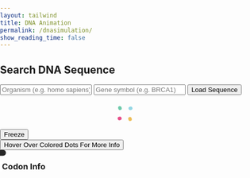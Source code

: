 ```yaml
---
layout: tailwind
title: DNA Animation
permalink: /dnasimulation/
show_reading_time: false
---
```


<head>
  <meta charset="UTF-8">
  <title>DNA Simulation</title>
  <meta name="viewport" content="width=device-width, initial-scale=1.0">
  <script src="https://cdn.tailwindcss.com"></script>
  <style>
    body, html {
      margin: 0;
      padding: 0;
      overflow: hidden;
    }
    .tooltip-box {
      position: absolute;
      color: white;
      padding: 6px 12px;
      border-radius: 6px;
      font-size: 0.8rem;
      pointer-events: none;
      z-index: 50;
      white-space: nowrap;
      transform: translate(-50%, -120%);
      box-shadow: 0 0 10px rgba(255,255,255,0.5);
      background-color: rgba(0, 0, 0, 0.85);
      transition: all 0.2s ease;
    }
    .codon-info {
      max-width: 320px;
      border-left: 4px solid white;
      transition: border-color 0.3s ease, box-shadow 0.3s ease;
    }
    .hover-line {
      position: absolute;
      height: 2px;
      width: 0;
      transition: width 0.4s ease;
      pointer-events: none;
      z-index: 40;
    }
    .loader {
  position: relative;
  width: 2.5em;
  height: 2.5em;
  transform: rotate(165deg);
  margin: 0 auto;
  margin-top: 20px;
}
.loader:before, .loader:after {
  content: "";
  position: absolute;
  top: 50%;
  left: 50%;
  display: block;
  width: 0.5em;
  height: 0.5em;
  border-radius: 0.25em;
  transform: translate(-50%, -50%);
}
.loader:before {
  animation: before8 2s infinite;
}
.loader:after {
  animation: after6 2s infinite;
}
@keyframes before8 {
  0% {
    width: 0.5em;
    box-shadow: 1em -0.5em rgba(225, 20, 98, 0.75), -1em 0.5em rgba(111, 202, 220, 0.75);
  }
  35% {
    width: 2.5em;
    box-shadow: 0 -0.5em rgba(225, 20, 98, 0.75), 0 0.5em rgba(111, 202, 220, 0.75);
  }
  70% {
    width: 0.5em;
    box-shadow: -1em -0.5em rgba(225, 20, 98, 0.75), 1em 0.5em rgba(111, 202, 220, 0.75);
  }
  100% {
    box-shadow: 1em -0.5em rgba(225, 20, 98, 0.75), -1em 0.5em rgba(111, 202, 220, 0.75);
  }
}
@keyframes after6 {
  0% {
    height: 0.5em;
    box-shadow: 0.5em 1em rgba(61, 184, 143, 0.75), -0.5em -1em rgba(233, 169, 32, 0.75);
  }
  35% {
    height: 2.5em;
    box-shadow: 0.5em 0 rgba(61, 184, 143, 0.75), -0.5em 0 rgba(233, 169, 32, 0.75);
  }
  70% {
    height: 0.5em;
    box-shadow: 0.5em -1em rgba(61, 184, 143, 0.75), -0.5em 1em rgba(233, 169, 32, 0.75);
  }
  100% {
    box-shadow: 0.5em 1em rgba(61, 184, 143, 0.75), -0.5em -1em rgba(233, 169, 32, 0.75);
  }
}

  </style>
</head>

<body class="bg-black text-white">

<!-- Form -->
<div class="absolute top-15 left-5 z-10 bg-gray-900 bg-opacity-80 p-4 rounded-xl shadow-lg">
  <h2 class="text-lg font-bold mb-2">Search DNA Sequence</h2>
  <input id="organismInput" type="text" placeholder="Organism (e.g. homo sapiens)"
         class="mb-2 p-2 rounded w-full text-black" />
  <input id="geneInput" type="text" placeholder="Gene symbol (e.g. BRCA1)"
         class="mb-2 p-2 rounded w-full text-black" />
  <button onclick="fetchSequence()"
          class="w-full bg-indigo-600 hover:bg-indigo-700 text-white p-2 rounded">Load Sequence</button>
          <div id="loader" class="loader hidden"></div>

  <p id="errorMessage" class="text-red-400 mt-2"></p>
</div>

<!-- Freeze Button -->
<div class="absolute bottom-10 left-10 z-10">
  <button id="freezeButton" onclick="toggleFreeze()"
          class="p-3 bg-gray-700 hover:bg-gray-800 text-white rounded-lg shadow-md transition duration-300">Freeze</button>
</div>

<button class="bg-red-950 text-red-400 border border-red-400 border-b-4 font-medium overflow-hidden relative px-4 py-2 rounded-md hover:brightness-150 hover:border-t-4 hover:border-b active:opacity-75 outline-none duration-300 group">
  <span class="bg-red-400 shadow-red-400 absolute -top-[150%] left-0 inline-flex w-80 h-[5px] rounded-md opacity-50 group-hover:top-[150%] duration-500 shadow-[0_0_10px_10px_rgba(0,0,0,0.3)]"></span>
  Hover Over Colored Dots For More Info
</button>

<!-- Canvas -->
<canvas id="dnaCanvas" class="absolute top-0 left-0 w-full h-full"></canvas>

<!-- Tooltip Overlay -->
<div id="tooltipContainer" class="absolute top-0 left-0 w-full h-full pointer-events-none z-20"></div>
<div id="customTooltip" class="tooltip-box hidden"></div>

<!-- Side Info Box -->
<div id="codonInfoBox" class="absolute top-[150px] right-5 bg-gray-900 bg-opacity-90 text-white p-5 rounded-xl shadow-xl z-30 codon-info hidden">
  <h3 class="text-lg font-bold mb-2" id="codonTitle">Codon Info</h3>
  <p id="codonDescription" class="text-sm leading-relaxed"></p>
</div>

<script>
  const canvas = document.getElementById('dnaCanvas');
  const ctx = canvas.getContext('2d');
  const WIDTH = window.innerWidth;
  const HEIGHT = window.innerHeight;
  canvas.width = WIDTH;
  canvas.height = HEIGHT;

  let isFrozen = false;
  let angleOffset = 0;
  const baseSpacing = 40;
  const amplitude = 100;
  const speed = 0.02;
  const complements = { 'A': 'T', 'T': 'A', 'C': 'G', 'G': 'C' };
  const baseColors = {
    'A': '#99ff99',
    'T': '#66b2ff',
    'C': '#ffff99',
    'G': '#ff6666'
  };

  const baseDescriptions = {
    'A': 'Adenine (Green)',
    'T': 'Thymine (Blue)',
    'C': 'Cytosine (Yellow)',
    'G': 'Guanine (Red)'
  };

  const fullDescriptions = {
    'A': 'Adenine is a purine, meaning it has a double-ring structure made of a six-membered and a five-membered ring fused together. It pairs specifically with thymine in DNA through two hydrogen bonds, a pairing that helps stabilize the double helix structure. In addition to its role in DNA, adenine is a key component of important biomolecules like ATP (adenosine triphosphate), NAD, and FAD, all of which are involved in energy transfer and enzymatic processes.',
    'T': 'Thymine, a pyrimidine base with a single six-membered ring, pairs with adenine via two hydrogen bonds. Unique to DNA, thymine contains a methyl group that contributes to the chemical stability of DNA compared to RNA. In RNA, thymine is replaced by uracil, which lacks this methyl group.',
    'C': 'Cytosine is another pyrimidine, with an amino group at carbon 4 and a carbonyl group at carbon 2. It pairs with guanine through three hydrogen bonds, contributing to DNA’s structural strength. Cytosine is also notable for its role in epigenetic regulation, as it can be chemically modified through methylation to form 5-methylcytosine, which affects gene expression without altering the DNA sequence.',
    'G': 'Guanine is the second purine base, structurally similar to adenine but with a carbonyl group at position 6 and an amino group at position 2. It pairs with cytosine using three hydrogen bonds, forming a more thermally stable bond than adenine-thymine pairs. Guanine is also found in molecules like GTP (guanosine triphosphate), which play essential roles in signal transduction and protein synthesis.'
  };

  let currentSequence = 'ATCG'.repeat(50);

  const tooltipContainer = document.getElementById('tooltipContainer');
  const customTooltip = document.getElementById('customTooltip');
  const codonBox = document.getElementById('codonInfoBox');
  const codonTitle = document.getElementById('codonTitle');
  const codonDescription = document.getElementById('codonDescription');

  function toggleFreeze() {
    isFrozen = !isFrozen;
    document.getElementById('freezeButton').textContent = isFrozen ? 'Unfreeze' : 'Freeze';
  }

  function drawBasePairLine(x1, y, x2, y2) {
    ctx.strokeStyle = 'white';
    ctx.lineWidth = 4;
    ctx.beginPath();
    ctx.moveTo(x1, y);
    ctx.lineTo(x2, y2);
    ctx.stroke();
  }

  function updateTooltips() {
    tooltipContainer.innerHTML = '';
    const centerX = WIDTH / 2;

    for (let i = 0; i < currentSequence.length; i++) {
      const angle = i * 0.4 + angleOffset;
      const y = 100 + i * baseSpacing;
      const x1 = centerX + amplitude * Math.sin(angle);
      const x2 = centerX - amplitude * Math.sin(angle);

      const base1 = currentSequence[i];
      const base2 = complements[base1] || 'A';

      [[x1, base1], [x2, base2]].forEach(([x, base]) => {
        const dot = document.createElement('div');
        dot.style.position = 'absolute';
        dot.style.left = `${x - 10}px`;
        dot.style.top = `${y - 10}px`;
        dot.style.width = '20px';
        dot.style.height = '20px';
        dot.style.borderRadius = '50%';
        dot.style.pointerEvents = 'auto';
        dot.style.backgroundColor = 'rgba(255, 255, 255, 0.01)';

        dot.addEventListener('mouseenter', () => {
          // show tooltip and codon info
          customTooltip.textContent = baseDescriptions[base] || base;
          customTooltip.style.left = `${x}px`;
          customTooltip.style.top = `${y}px`;
          customTooltip.style.boxShadow = `0 0 12px ${baseColors[base]}`;
          customTooltip.classList.remove('hidden');

          codonTitle.textContent = baseDescriptions[base];
          codonDescription.textContent = fullDescriptions[base];
          codonBox.style.borderColor = baseColors[base];
          codonBox.style.boxShadow = `0 0 20px ${baseColors[base]}`;
          codonBox.classList.remove('hidden');

          // create and animate line
          const line = document.createElement('div');
          line.className = 'hover-line';
          line.style.backgroundColor = baseColors[base];
          line.style.left = `${x}px`;
          line.style.top = `${y}px`;
          tooltipContainer.appendChild(line);
          requestAnimationFrame(() => {
            line.style.width = '180px';
          });
        });

        dot.addEventListener('mouseleave', () => {
          customTooltip.classList.add('hidden');
          codonBox.classList.add('hidden');
          // remove line
          const existing = tooltipContainer.querySelector('.hover-line');
          if (existing) tooltipContainer.removeChild(existing);
        });

        tooltipContainer.appendChild(dot);
      });
    }
  }

  function animateDNA() {
    ctx.clearRect(0, 0, WIDTH, HEIGHT);
    const centerX = WIDTH / 2;

    if (!isFrozen) {
      for (let i = 0; i < currentSequence.length; i++) {
        const angle = i * 0.4 + angleOffset;
        const y = 100 + i * baseSpacing;
        const x1 = centerX + amplitude * Math.sin(angle);
        const x2 = centerX - amplitude * Math.sin(angle);

        const base1 = currentSequence[i];
        const base2 = complements[base1] || 'A';

        drawBasePairLine(x1, y, x2, y);

        ctx.beginPath();
        ctx.arc(x1, y, 8, 0, Math.PI * 2);
        ctx.fillStyle = baseColors[base1] || 'gray';
        ctx.fill();

        ctx.beginPath();
        ctx.arc(x2, y, 8, 0, Math.PI * 2);
        ctx.fillStyle = baseColors[base2] || 'gray';
        ctx.fill();
      }

      updateTooltips();
      angleOffset += speed;
    }

    requestAnimationFrame(animateDNA);
  }

async function fetchSequence() {
  const organism = document.getElementById('organismInput').value.trim();
  const gene = document.getElementById('geneInput').value.trim();
  const errorEl = document.getElementById('errorMessage');
  const loaderEl = document.getElementById('loader');  // The loader element
  errorEl.textContent = "";

  if (!organism || !gene) {
    errorEl.textContent = "Please enter both organism and gene symbol.";
    return;
  }

  // Show the loader while fetching
  loaderEl.style.display = 'block';

  try {
    const response = await fetch('http://127.0.0.1:8504/api/sequence', {
      method: 'POST',
      headers: { 'Content-Type': 'application/json' },
      credentials: 'include',
      body: JSON.stringify({ organism, gene })
    });

    const result = await response.json();

    if (!response.ok) {
      throw new Error(result.error || "Unknown error");
    }

    currentSequence = result.sequence.slice(0, 200);
    angleOffset = 0;

  } catch (err) {
    errorEl.textContent = `Error: ${err.message}`;
  } finally {
    // Hide the loader when done (or error)
    loaderEl.style.display = 'none';
  }
}


  animateDNA();
</script>
</body>
